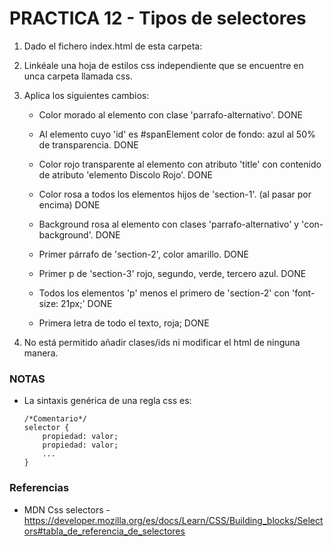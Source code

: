 # PRACTICA 12 - Tipos de selectores

1. Dado el fichero index.html de esta carpeta:
2. Linkéale una hoja de estilos css independiente que se encuentre en unca carpeta llamada css.
3. Aplica los siguientes cambios:

    - Color morado al elemento con clase 'parrafo-alternativo'. DONE

    - Al elemento cuyo 'id' es #spanElement color de fondo: azul al 50% de transparencia. DONE

    - Color rojo transparente al elemento con atributo 'title' con contenido de atributo 'elemento Discolo Rojo'. DONE

    - Color rosa a todos los elementos hijos de 'section-1'. (al pasar por encima) DONE

    - Background rosa al elemento con clases 'parrafo-alternativo' y 'con-background'. DONE

    - Primer párrafo de 'section-2', color amarillo. DONE

    - Primer p de 'section-3' rojo, segundo, verde, tercero azul. DONE

    - Todos los elementos 'p' menos el primero de 'section-2' con 'font-size: 21px;' DONE

    - Primera letra de todo el texto, roja; DONE

4. No está permitido añadir clases/ids ni modificar el html de ninguna manera.


### NOTAS

- La sintaxis genérica de una regla css es:
    ```
    /*Comentario*/
    selector {
        propiedad: valor;
        propiedad: valor;
        ...
    }
    ```

### Referencias

- MDN Css selectors - https://developer.mozilla.org/es/docs/Learn/CSS/Building_blocks/Selectors#tabla_de_referencia_de_selectores
